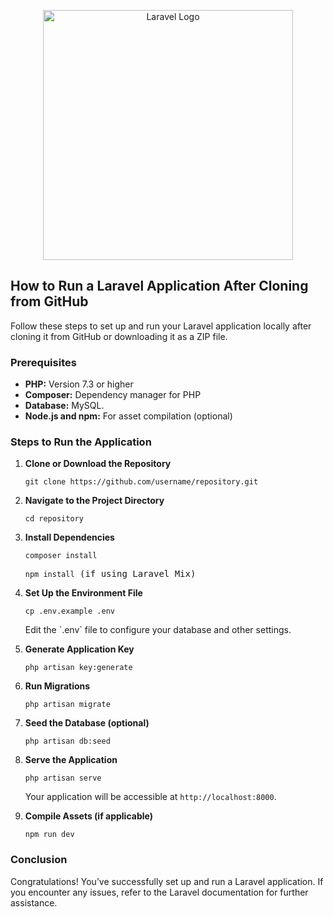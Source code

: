 <p align="center">
    <a href="https://laravel.com" target="_blank">
        <img src="https://raw.githubusercontent.com/laravel/art/master/logo-lockup/5%20SVG/2%20CMYK/1%20Full%20Color/laravel-logolockup-cmyk-red.svg" width="400" alt="Laravel Logo">
    </a>
</p>

<h2>How to Run a Laravel Application After Cloning from GitHub</h2>

<p>Follow these steps to set up and run your Laravel application locally after cloning it from GitHub or downloading it as a ZIP file.</p>

<h3>Prerequisites</h3>
<ul>
    <li><strong>PHP:</strong> Version 7.3 or higher</li>
    <li><strong>Composer:</strong> Dependency manager for PHP</li>
    <li><strong>Database:</strong> MySQL.</li>
    <li><strong>Node.js and npm:</strong> For asset compilation (optional)</li>
</ul>

<h3>Steps to Run the Application</h3>
<ol>
    <li><strong>Clone or Download the Repository</strong>
        <pre><code>git clone https://github.com/username/repository.git</code></pre>
    </li>
    <li><strong>Navigate to the Project Directory</strong>
        <pre><code>cd repository</code></pre>
    </li>
    <li><strong>Install Dependencies</strong>
        <pre><code>composer install</code></pre>
        <pre><code>npm install</code> (if using Laravel Mix)</pre>
    </li>
    <li><strong>Set Up the Environment File</strong>
        <pre><code>cp .env.example .env</code></pre>
        <p>Edit the `.env` file to configure your database and other settings.</p>
    </li>
    <li><strong>Generate Application Key</strong>
        <pre><code>php artisan key:generate</code></pre>
    </li>
    <li><strong>Run Migrations</strong>
        <pre><code>php artisan migrate</code></pre>
    </li>
    <li><strong>Seed the Database (optional)</strong>
        <pre><code>php artisan db:seed</code></pre>
    </li>
    <li><strong>Serve the Application</strong>
        <pre><code>php artisan serve</code></pre>
        <p>Your application will be accessible at <code>http://localhost:8000</code>.</p>
    </li>
    <li><strong>Compile Assets (if applicable)</strong>
        <pre><code>npm run dev</code></pre>
    </li>
</ol>

<h3>Conclusion</h3>
<p>Congratulations! You’ve successfully set up and run a Laravel application. If you encounter any issues, refer to the Laravel documentation for further assistance.</p>

